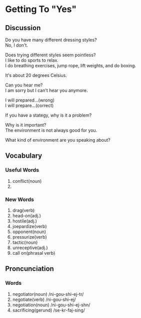 # Getting To "Yes"
## Discussion
Do you have many different dressing styles?  
No, I don't.  

Does trying different styles seem pointless?  
I like to do sports to relax.  
I do breathing exercises, jump rope, lift weights, and do boxing.  

It's about 20 degrees Celsius.  

Can you hear me?  
I am sorry but I can't hear you anymore.  

I will prepared...(wrong)  
I will prepare...(correct)  

If you have a stategy, why is it a problem?  

Why is it important?  
The environment is not always good for you.  

What kind of environment are you speaking about?  


## Vocabulary
### Useful Words
1. conflict(noun)
1. 

### New Words
1. drag(verb)
1. head-on(adj.)
1. hostile(adj.)
1. joepardize(verb)
1. opponent(noun)
1. pressurize(verb)
1. tactic(noun)
1. unreceptive(adj.)
1. call on(phrasal verb)

## Proncunciation
### Words
1. negotiator(noun) /ni-gou-shi-ej-tr/
1. negotiate(verb) /ni-gou-shi-ej/
1. negotiation(noun) /ni-gou-shi-ej-shn/
1. sacrificing(gerund) /se-kr-faj-sing/
